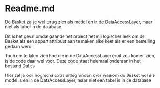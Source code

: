 # Readme.md

De Basket zal je wel terug zien als model en in de DataAccessLayer, maar niet als tabel in de database. 

Dit is het geval omdat gaande het project het mij logischer leek om de Basket als een appart attribuut aan te maken elke keer als er een bestelling gedaan werd.

Toch om te laten zien hoe die in de DataAccessLayer eruit zou komen zien, is de code daar wel voor. Deze code staat helemaal onderaan in het bestand Dal.cs

Hier zal je ook nog eens extra uitleg vinden over waarom de Basket wel als model is en in de DataAccessLayer, maar niet een tabel is in de database

